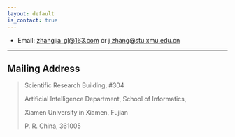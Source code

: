 ```yaml
---
layout: default
is_contact: true
---
```


* Email: [zhangjia_gl@163.com](mailto:zhangjia_gl@163.com) or [j.zhang@stu.xmu.edu.cn](mailto:j.zhang@stu.xmu.edu.cn)

---

## Mailing Address

>Scientific Research Building, #304
>
>Artificial Intelligence Department, School of Informatics,
>
>Xiamen University in Xiamen, Fujian
>
>P. R. China, 361005 
